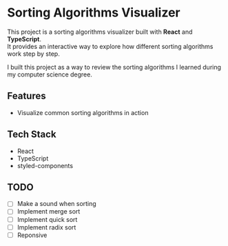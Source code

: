 # Sorting Algorithms Visualizer

This project is a sorting algorithms visualizer built with **React** and **TypeScript**.  
It provides an interactive way to explore how different sorting algorithms work step by step.

I built this project as a way to review the sorting algorithms I learned during my computer science degree.


## Features
- Visualize common sorting algorithms in action

## Tech Stack
- React
- TypeScript
- styled-components

## TODO

- [ ] Make a sound when sorting
- [ ] Implement merge sort
- [ ] Implement quick sort
- [ ] Implement radix sort
- [ ] Reponsive